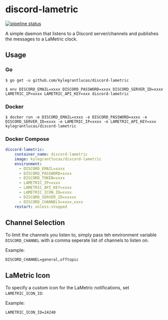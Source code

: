 # discord-lametric

[![pipeline status](https://gitlab.com/kylegrantlucas/discord-lametric/badges/master/pipeline.svg)](https://gitlab.com/kylegrantlucas/discord-lametric/commits/master)

A simple daemon that listens to a Discord server/channels and publishes the messages to a LaMetric clock.

## Usage

### Go

`$ go get -u github.com/kylegrantlucas/discord-lametric`

`$ env DISCORD_EMAIL=xxxx DISCORD_PASSWORD=xxxx DISCORD_SERVER_ID=xxxx LAMETRIC_IP=xxxx LAMETRIC_API_KEY=xxx discord-lametric`

### Docker

`$ docker run -e DISCORD_EMAIL=xxxx -e DISCORD_PASSWORD=xxxx -e DISCORD_SERVER_ID=xxxx -e LAMETRIC_IP=xxxx -e LAMETRIC_API_KEY=xxx kylegrantlucas/discord-lametric`

### Docker Compose

```yaml
discord-lametric:
    container_name: discord-lametric
    image: kylegrantlucas/discord-lametric
    environment:
      - DISCORD_EMAIL=xxxx
      - DISCORD_PASSWORD=xxxx
      - DISCORD_TOKEN=xxxx
      - LAMETRIC_IP=xxxx
      - LAMETRIC_API_KEY=xxxx
      - LAMETRIC_ICON_ID=xxxx
      - DISCORD_SERVER_ID=xxxxx
      - DISCORD_CHANNELS=xxxx,xxxx
    restart: unless-stopped
```

## Channel Selection

To limit the channels you listen to, simply pass teh environment variable `DISCORD_CHANNEL` with a comma seperate list of channels to listen on.

Example:

`DISCORD_CHANNEL=general,offtopic`

## LaMetric Icon

To specify a custom icon for the LaMetric notifications, set `LAMETRIC_ICON_ID`:

Example:

`LAMETRIC_ICON_ID=24240`